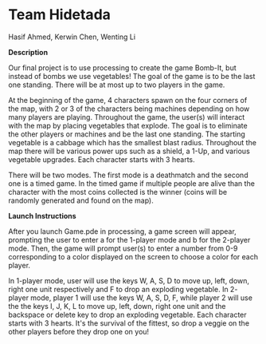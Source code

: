 # Team Hidetada
Hasif Ahmed,
Kerwin Chen,
Wenting Li

**Description**

Our final project is to use processing to create the game Bomb-It, but instead of bombs we use vegetables! The goal of the game is to be the last one standing. There will be at most up to two players in the game.

At the beginning of the game, 4 characters spawn on the four corners of the map, with 2 or 3 of the characters being machines depending on how many players are playing.
Throughout the game, the user(s) will interact with the map by placing vegetables that explode. The goal is to eliminate the other players or machines and be the last one standing. The starting vegetable is a cabbage which has the smallest blast radius. Throughout the map there will be various power ups such as a shield, a 1-Up, and various vegetable upgrades. Each character starts with 3 hearts.

There will be two modes. The first mode is a deathmatch and the second one is a timed game. In the timed game if multiple people are alive than the character with the most coins collected is the winner (coins will be randomly generated and found on the map).

**Launch Instructions**

After you launch Game.pde in processing, a game screen will appear, prompting the user to enter a for the 1-player mode and b for the 2-player mode. Then, the game will prompt user(s) to enter a number from 0-9 corresponding to a color displayed on the screen to choose a color for each player.

In 1-player mode, user will use the keys W, A, S, D to move up, left, down, right one unit respectively and F to drop an exploding vegetable. In 2- player mode, player 1 will use the keys W, A, S, D, F, while player 2 will use the the keys I, J, K, L to move up, left, down, right one unit and the backspace or delete key to drop an exploding vegetable. Each character starts with 3 hearts. It's the survival of the fittest, so drop a veggie on the other players before they drop one on you!
